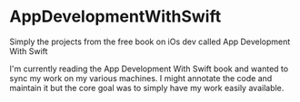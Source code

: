# AppDevelopmentWithSwift
Simply the projects from the free book on iOs dev called App Development With Swift

I'm currently reading the App Development With Swift book and wanted to sync my work on my various machines.
I might annotate the code and maintain it but the core goal was to simply have my work easily available.
